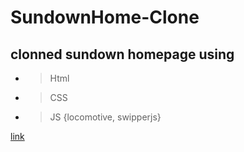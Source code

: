 ﻿# SundownHome-Clone

 ## clonned sundown homepage using
- > Html
- > CSS
- > JS {locomotive, swipperjs}   

[link](https://amanbhardwaj-git.github.io/SundownHome-Clone/)
